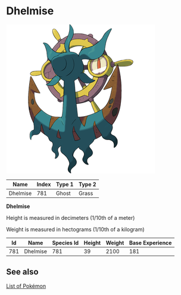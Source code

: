 # Dhelmise


![Dhelmise](images/781.png)

| **Name** | **Index** | **Type 1** | **Type 2** |
|----|----|----|----|
| Dhelmise | 781 | Ghost | Grass  |

**Dhelmise** 


Height is measured in decimeters (1/10th of a meter)

Weight is measured in hectograms (1/10th of a kilogram)

| **Id** | **Name** | **Species Id** | **Height** | **Weight** | **Base Experience** |
|--------|----------|----------------|------------|------------|---------------------|
| 781 | Dhelmise | 781 | 39 | 2100 | 181 |


## See also

[List of Pokémon](../pokemon.md)
